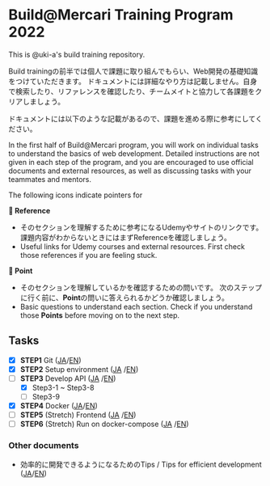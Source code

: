 # Build@Mercari Training Program 2022

This is @uki-a's build training repository.

Build trainingの前半では個人で課題に取り組んでもらい、Web開発の基礎知識をつけていただきます。
ドキュメントには詳細なやり方は記載しません。自身で検索したり、リファレンスを確認したり、チームメイトと協力して各課題をクリアしましょう。

ドキュメントには以下のような記載があるので、課題を進める際に参考にしてください。

In the first half of Build@Mercari program, you will work on individual tasks to understand the basics of web development. Detailed instructions are not given in each step of the program, and you are encouraged to use official documents and external resources, as well as discussing tasks with your teammates and mentors.

The following icons indicate pointers for 

**:book: Reference**

* そのセクションを理解するために参考になるUdemyやサイトのリンクです。課題内容がわからないときにはまずReferenceを確認しましょう。
* Useful links for Udemy courses and external resources. First check those references if you are feeling stuck.

**:beginner: Point**

* そのセクションを理解しているかを確認するための問いです。 次のステップに行く前に、**Point**の問いに答えられるかどうか確認しましょう。
* Basic questions to understand each section. Check if you understand those **Points** before moving on to the next step.

## Tasks

- [x] **STEP1** Git ([JA](document/step1.ja.md)/[EN](document/step1.en.md))
- [x] **STEP2** Setup environment ([JA](document/step2.ja.md)
  /[EN](document/step2.en.md))
- [ ] **STEP3** Develop API ([JA](document/step3.ja.md)
  /[EN](document/step3.en.md))
   - [x] Step3-1 ~ Step3-8
   - [ ] Step3-9
- [x] **STEP4** Docker ([JA](document/step4.ja.md)/[EN](document/step4.en.md))
- [ ] **STEP5** (Stretch) Frontend ([JA](document/step5.ja.md)
  /[EN](document/step5.en.md))
- [ ] **STEP6** (Stretch)  Run on docker-compose ([JA](document/step6.ja.md)
  /[EN](document/step6.en.md))

### Other documents

- 効率的に開発できるようになるためのTips / Tips for efficient development ([JA](document/tips.ja.md)/[EN](document/tips.en.md))
